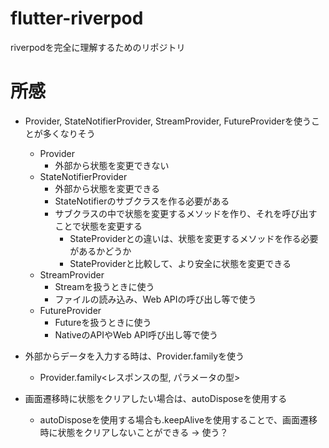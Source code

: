 # flutter-riverpod
riverpodを完全に理解するためのリポジトリ

# 所感
- Provider, StateNotifierProvider, StreamProvider, FutureProviderを使うことが多くなりそう
  - Provider
    - 外部から状態を変更できない
  - StateNotifierProvider
    - 外部から状態を変更できる
    - StateNotifierのサブクラスを作る必要がある
    - サブクラスの中で状態を変更するメソッドを作り、それを呼び出すことで状態を変更する
      - StateProviderとの違いは、状態を変更するメソッドを作る必要があるかどうか
      - StateProviderと比較して、より安全に状態を変更できる
  - StreamProvider
    - Streamを扱うときに使う
    - ファイルの読み込み、Web APIの呼び出し等で使う
  - FutureProvider
    - Futureを扱うときに使う
    - NativeのAPIやWeb API呼び出し等で使う

- 外部からデータを入力する時は、Provider.familyを使う
  - Provider.family<レスポンスの型, パラメータの型>

- 画面遷移時に状態をクリアしたい場合は、autoDisposeを使用する
  - autoDisposeを使用する場合も.keepAliveを使用することで、画面遷移時に状態をクリアしないことができる -> 使う？
